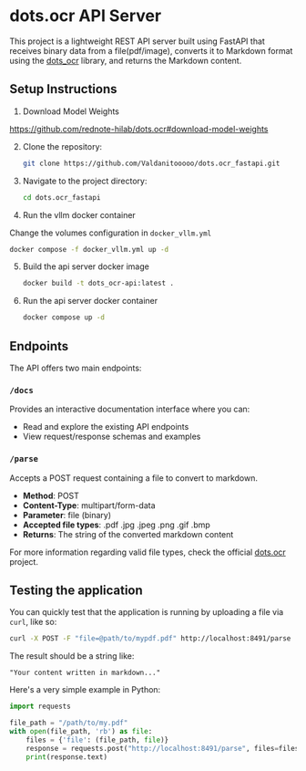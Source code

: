 # dots.ocr API Server

This project is a lightweight REST API server built using FastAPI that receives binary data from a file(pdf/image),
converts it to Markdown format using the [dots_ocr](https://github.com/rednote-hilab/dots.ocr) library, and returns the
Markdown content.

## Setup Instructions

1. Download Model Weights

https://github.com/rednote-hilab/dots.ocr#download-model-weights

2. Clone the repository:

   ```bash
   git clone https://github.com/Valdanitooooo/dots.ocr_fastapi.git
   ```

3. Navigate to the project directory:

   ```bash
   cd dots.ocr_fastapi
   ```

4. Run the vllm docker container

Change the volumes configuration in `docker_vllm.yml`

   ```bash
   docker compose -f docker_vllm.yml up -d
   ```

5. Build the api server docker image

   ```bash
   docker build -t dots_ocr-api:latest .
   ```

6. Run the api server docker container

   ```bash
   docker compose up -d
   ```

## Endpoints

The API offers two main endpoints:

### `/docs`

Provides an interactive documentation interface where you can:

- Read and explore the existing API endpoints
- View request/response schemas and examples

### `/parse`

Accepts a POST request containing a file to convert to markdown.

- **Method**: POST
- **Content-Type**: multipart/form-data
- **Parameter**: file (binary)
- **Accepted file types**: .pdf .jpg .jpeg .png .gif .bmp
- **Returns**: The string of the converted markdown content

For more information regarding valid file types, check the
official [dots.ocr](https://github.com/rednote-hilab/dots.ocr) project.

## Testing the application

You can quickly test that the application is running by uploading a file via `curl`, like so:

```sh
curl -X POST -F "file=@path/to/mypdf.pdf" http://localhost:8491/parse
```

The result should be a string like:

```
"Your content written in markdown..."
```

Here's a very simple example in Python:

```py
import requests

file_path = "/path/to/my.pdf"
with open(file_path, 'rb') as file:
    files = {'file': (file_path, file)}
    response = requests.post("http://localhost:8491/parse", files=files)
    print(response.text)

```

